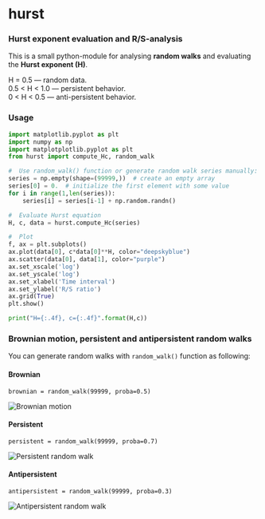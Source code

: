 # hurst
### Hurst exponent evaluation and R/S-analysis

This is a small python-module for analysing __random walks__ and evaluating the __Hurst exponent (H)__.

H = 0.5 — random data.  
0.5 < H < 1.0 — persistent behavior.  
0 < H < 0.5 — anti-persistent behavior.  

### Usage
```python
import matplotlib.pyplot as plt
import numpy as np
import matplotplotlib.pyplot as plt
from hurst import compute_Hc, random_walk

#  Use random_walk() function or generate random walk series manually:
series = np.empty(shape=(99999,))  # create an empty array
series[0] = 0.  # initialize the first element with some value
for i in range(1,len(series)):
    series[i] = series[i-1] + np.random.randn()

#  Evaluate Hurst equation
H, c, data = hurst.compute_Hc(series)

#  Plot
f, ax = plt.subplots()
ax.plot(data[0], c*data[0]**H, color="deepskyblue")
ax.scatter(data[0], data[1], color="purple")
ax.set_xscale('log')
ax.set_yscale('log')
ax.set_xlabel('Time interval')
ax.set_ylabel('R/S ratio')
ax.grid(True)
plt.show()

print("H={:.4f}, c={:.4f}".format(H,c))
```

### Brownian motion, persistent and antipersistent random walks
You can generate random walks with `random_walk()` function as following:

#### Brownian ####
```brownian = random_walk(99999, proba=0.5)```


![Brownian motion](examples/Brownian_motion.png?raw=true "Brownian motion")

#### Persistent ####
```persistent = random_walk(99999, proba=0.7)```


![Persistent random walk](examples/Persistent.png?raw=true "Persistent random walk")

#### Antipersistent ####
```antipersistent = random_walk(99999, proba=0.3)```


![Antipersistent random walk](examples/Antipersistent.png?raw=true "Antipersistent random walk")
